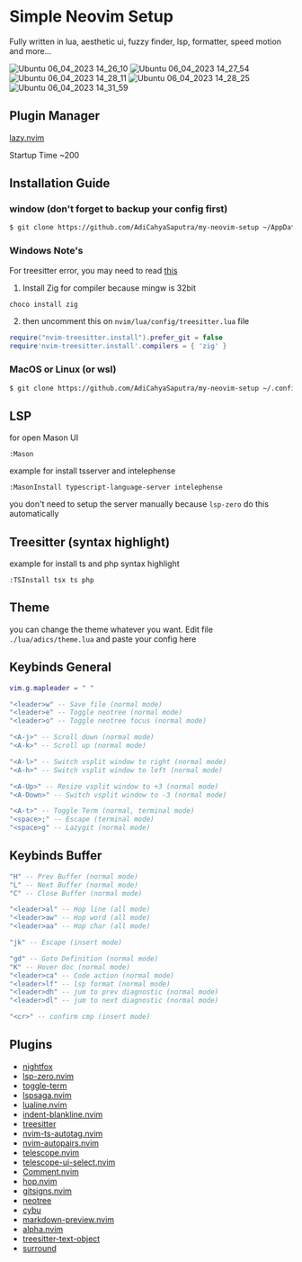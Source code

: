 # Simple Neovim Setup
Fully written in lua, aesthetic ui, fuzzy finder, lsp, formatter, speed motion and more...

![Ubuntu 06_04_2023 14_26_10](https://user-images.githubusercontent.com/77385046/230305956-c6da1664-919b-40ec-b3a9-766908268730.png)
![Ubuntu 06_04_2023 14_27_54](https://user-images.githubusercontent.com/77385046/230305987-a9fb6777-9fba-47ab-80d9-1a4f4d66eec3.png)
![Ubuntu 06_04_2023 14_28_11](https://user-images.githubusercontent.com/77385046/230306005-79087ca4-ba11-4ec4-a5eb-be8be10d46f7.png)
![Ubuntu 06_04_2023 14_28_25](https://user-images.githubusercontent.com/77385046/230306015-27200725-a706-4d7e-b2a7-9d418c21bfa3.png)
![Ubuntu 06_04_2023 14_31_59](https://user-images.githubusercontent.com/77385046/230306414-9ecf80e7-0b12-43ba-996f-7b67bf99fcdd.png)

## Plugin Manager
[lazy.nvim](https://github.com/folke/lazy.nvim)

Startup Time ~200

## Installation Guide
### window (don't forget to backup your config first)
```bash
$ git clone https://github.com/AdiCahyaSaputra/my-neovim-setup ~/AppData/Local/nvim 
```

### Windows Note's
For treesitter error, you may need to read [this](https://github.com/nvim-treesitter/nvim-treesitter/wiki/Windows-support)

1. Install Zig for compiler because mingw is 32bit
```bash
choco install zig
```
2. then uncomment this on `nvim/lua/config/treesitter.lua` file
```lua
require("nvim-treesitter.install").prefer_git = false
require'nvim-treesitter.install'.compilers = { 'zig' }
```

### MacOS or Linux (or wsl)
```bash
$ git clone https://github.com/AdiCahyaSaputra/my-neovim-setup ~/.config/nvim 
```

## LSP 
for open Mason UI
```
:Mason
```
example for install tsserver and intelephense
```
:MasonInstall typescript-language-server intelephense
```
you don't need to setup the server manually because `lsp-zero` do this automatically

## Treesitter (syntax highlight) 
example for install ts and php syntax highlight
```
:TSInstall tsx ts php
```

## Theme
you can change the theme whatever you want. Edit file `./lua/adics/theme.lua` and paste your config here

## Keybinds General
```lua
vim.g.mapleader = " "

"<leader>w" -- Save file (normal mode)
"<leader>e" -- Toggle neotree (normal mode)
"<leader>o" -- Toggle neotree focus (normal mode)

"<A-j>" -- Scroll down (normal mode)
"<A-k>" -- Scroll up (normal mode)

"<A-l>" -- Switch vsplit window to right (normal mode)
"<A-h>" -- Switch vsplit window to left (normal mode)

"<A-Up>" -- Resize vsplit window to +3 (normal mode)
"<A-Down>" -- Switch vsplit window to -3 (normal mode)

"<A-t>" -- Toggle Term (normal, terminal mode)
"<space>;" -- Escape (terminal mode)
"<space>g" -- Lazygit (normal mode)
```

## Keybinds Buffer
```lua
"H" -- Prev Buffer (normal mode)
"L" -- Next Buffer (normal mode)
"C" -- Close Buffer (normal mode)

"<leader>al" -- Hop line (all mode)
"<leader>aw" -- Hop word (all mode)
"<leader>aa" -- Hop char (all mode)

"jk" -- Escape (insert mode)

"gd" -- Goto Definition (normal mode)
"K" -- Hover doc (normal mode)
"<leader>ca" -- Code action (normal mode)
"<leader>lf" -- lsp format (normal mode)
"<leader>dh" -- jum to prev diagnostic (normal mode)
"<leader>dl" -- jum to next diagnostic (normal mode)

"<cr>" -- confirm cmp (insert mode)
```

## Plugins
- [nightfox](https://github.com/EdenEast/nightfox.nvim)
- [lsp-zero.nvim](https://github.com/VonHeikemen/lsp-zero.nvim)
- [toggle-term](https://github.com/akinsho/toggleterm.nvim)
- [lspsaga.nvim](https://github.com/glepnir/lspsaga.nvim)
- [lualine.nvim](https://github.com/nvim-lualine/lualine.nvim)
- [indent-blankline.nvim](https://github.com/lukas-reineke/indent-blankline.nvim)
- [treesitter](https://github.com/nvim-treesitter/nvim-treesitter)
- [nvim-ts-autotag.nvim](https://github.com/windwp/nvim-ts-autotag)
- [nvim-autopairs.nvim](https://github.com/windwp/nvim-autopairs)
- [telescope.nvim](https://github.com/nvim-telescope/telescope.nvim)
- [telescope-ui-select.nvim](https://github.com/nvim-telescope/telescope-ui-select.nvim)
- [Comment.nvim](https://github.com/numToStr/Comment.nvim)
- [hop.nvim](https://github.com/phaazon/hop.nvim)
- [gitsigns.nvim](https://github.com/lewis6991/gitsigns.nvim)
- [neotree](https://github.com/nvim-neo-tree/neo-tree.nvim)
- [cybu](https://github.com/ghillb/cybu.nvim)
- [markdown-preview.nvim](https://github.com/iamcco/markdown-preview.nvim)
- [alpha.nvim](https://github.com/goolord/alpha-nvim)
- [treesitter-text-object](https://github.com/nvim-treesitter/nvim-treesitter-textobjects)
- [surround](https://github.com/kylechui/nvim-surround)
